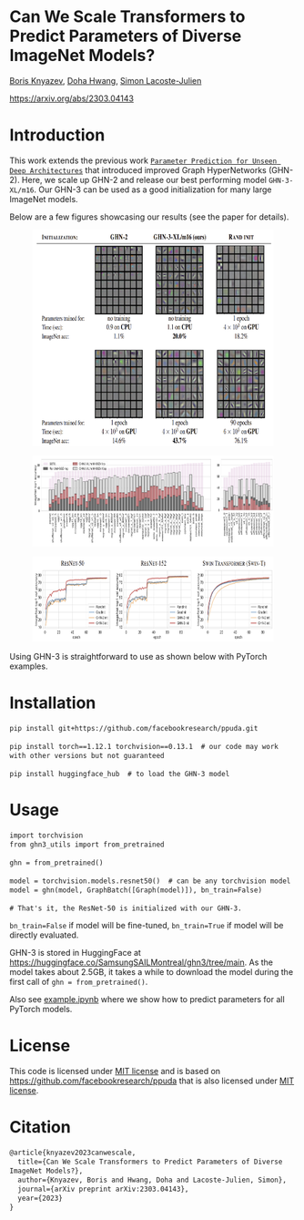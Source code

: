 
# Can We Scale Transformers to Predict Parameters of Diverse ImageNet Models?
[Boris Knyazev](http://bknyaz.github.io/), [Doha Hwang](https://mila.quebec/en/person/doha-hwang/), [Simon Lacoste-Julien](http://www.iro.umontreal.ca/~slacoste/)

https://arxiv.org/abs/2303.04143

# Introduction

This work extends the previous work [`Parameter Prediction for Unseen Deep Architectures`](https://github.com/facebookresearch/ppuda/) that introduced improved Graph HyperNetworks (GHN-2).
Here, we scale up GHN-2 and release our best performing model `GHN-3-XL/m16`. 
Our GHN-3 can be used as a good initialization for many large ImageNet models. 

Below are a few figures showcasing our results (see the paper for details).


<figure> <img src="figs/fig1.png" height="380"></figure>

<figure> <img src="figs/fig4.png" height="160"></figure>

<figure> <img src="figs/fig6.png" height="150"></figure>


Using GHN-3 is straightforward to use as shown below with PyTorch examples.


# Installation

```
pip install git+https://github.com/facebookresearch/ppuda.git

pip install torch==1.12.1 torchvision==0.13.1  # our code may work with other versions but not guaranteed

pip install huggingface_hub  # to load the GHN-3 model

```

# Usage


```
import torchvision
from ghn3_utils import from_pretrained

ghn = from_pretrained()

model = torchvision.models.resnet50()  # can be any torchvision model
model = ghn(model, GraphBatch([Graph(model)]), bn_train=False)

# That's it, the ResNet-50 is initialized with our GHN-3.
```

`bn_train=False` if model will be fine-tuned, 
`bn_train=True` if model will be directly evaluated.


GHN-3 is stored in HuggingFace at 
https://huggingface.co/SamsungSAILMontreal/ghn3/tree/main.
As the model takes about 2.5GB, 
it takes a while to download the model during 
the first call of `ghn = from_pretrained()`.

Also see [example.ipynb](example.ipynb) where we show how to predict parameters for all PyTorch models.

# License

This code is licensed under [MIT license](LICENSE) and is based on
https://github.com/facebookresearch/ppuda that is also licensed under [MIT license](https://github.com/facebookresearch/ppuda/blob/main/LICENSE).

# Citation

```
@article{knyazev2023canwescale,
  title={Can We Scale Transformers to Predict Parameters of Diverse ImageNet Models?},
  author={Knyazev, Boris and Hwang, Doha and Lacoste-Julien, Simon},
  journal={arXiv preprint arXiv:2303.04143},
  year={2023}
}
```



